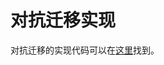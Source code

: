 # 对抗迁移实现

对抗迁移的实现代码可以在[这里](https://github.com/jindongwang/transferlearning/tree/master/code/deep/DANN(RevGrad))找到。
